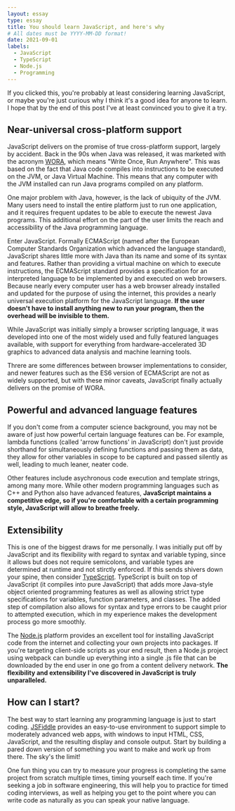 ```yaml
---
layout: essay
type: essay
title: You should learn JavaScript, and here's why
# All dates must be YYYY-MM-DD format!
date: 2021-09-01
labels:
  - JavaScript
  - TypeScript
  - Node.js
  - Programming
---
```


If you clicked this, you're probably at least considering learning JavaScript, or maybe you're just curious why I think it's a good idea for anyone to learn. I hope that by the end of this post I've at least convinced you to give it a try.

## Near-universal cross-platform support

JavaScript delivers on the promise of true cross-platform support, largely by accident. Back in the 90s when Java was released, it was marketed with the acronym [WORA](https://www.computerweekly.com/feature/Write-once-run-anywhere), which means "Write Once, Run Anywhere". This was based on the fact that Java code compiles into instructions to be executed on the JVM, or Java Virtual Machine. This means that any computer with the JVM installed can run Java programs compiled on any platform.

One major problem with Java, however, is the lack of ubiquity of the JVM. Many users need to install the entire platform just to run one application, and it requires frequent updates to be able to execute the newest Java programs. This additional effort on the part of the user limits the reach and accessibility of the Java programming language.

Enter JavaScript. Formally ECMAScript (named after the European Computer Standards Organization which advanced the language standard), JavaScript shares little more with Java than its name and some of its syntax and features. Rather than providing a virtual machine on which to execute instructions, the ECMAScript standard provides a specification for an interpreted language to be implemented by and executed on web browsers. Because nearly every computer user has a web browser already installed and updated for the purpose of using the internet, this provides a nearly universal execution platform for the JavaScript language. **If the user doesn't have to install anything new to run your program, then the overhead will be invisible to them.**

While JavaScript was initially simply a browser scripting language, it was developed into one of the most widely used and fully featured languages available, with support for everything from hardware-accelerated 3D graphics to advanced data analysis and machine learning tools.

Threre are some differences between browser implementations to consider, and newer features such as the ES6 version of ECMAScript are not as widely supported, but with these minor caveats, JavaScript finally actually delivers on the promise of WORA.

## Powerful and advanced language features

If you don't come from a computer science background, you may not be aware of just how powerful certain language features can be. For example, lambda functions (called 'arrow functions' in JavaScript) don't just provide shorthand for simultaneously defining functions and passing them as data, they allow for other variables in scope to be captured and passed silently as well, leading to much leaner, neater code. 

Other features include asychronous code execution and template strings, among many more. While other modern programming languages such as C++ and Python also have advanced features, **JavaScript maintains a competitive edge, so if you're comfortable with a certain programming style, JavaScript will allow to breathe freely.**

## Extensibility

This is one of the biggest draws for me personally. I was initially put off by JavaScript and its flexibility with regard to syntax and variable typing, since it allows but does not require semicolons, and variable types are determined at runtime and not stirctly enforced. If this sends shivers down your spine, then consider [TypeScript](https://www.typescriptlang.org). TypeScript is built on top of JavaScript (it compiles into pure JavaScript) that adds more Java-style object oriented programming features as well as allowing strict type specifications for variables, function parameters, and classes. The added step of compilation also allows for syntax and type errors to be caught prior to attempted execution, which in my experience makes the development process go more smoothly.

The [Node.js](https://nodejs.org/en/) platform provides an excellent tool for installing JavaScript code from the internet and collecting your own projects into packages. If you're targeting client-side scripts as your end result, then a Node.js project using webpack can bundle up everything into a single .js file that can be downloaded by the end user in one go from a content delivery network. **The flexibility and extensibility I've discovered in JavaScript is truly unparalleled.**

## How can I start?

The best way to start learning any programming language is just to start coding. [JSFiddle](https://jsfiddle.net) provides an easy-to-use environment to support simple to moderately advanced web apps, with windows to input HTML, CSS, JavaScript, and the resulting display and console output. Start by building a pared down version of something you want to make and work up from there. The sky's the limit!

One fun thing you can try to measure your progress is completing the same project from scratch multiple times, timing yourself each time. If you're seeking a job in software engineering, this will help you to practice for timed coding interviews, as well as helping you get to the point where you can write code as naturally as you can speak your native language.  

#
